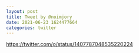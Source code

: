 ```yaml
--- 
layout: post 
title: Tweet by @noimjory 
date: 2021-06-23 1624477664 
categories: twitter 
--- 
```

https://twitter.com/o/status/1407787048535220224